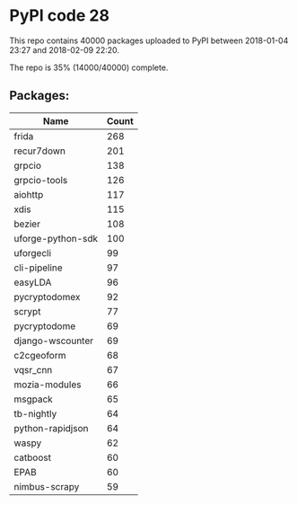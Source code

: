 # PyPI code 28

This repo contains 40000 packages uploaded to PyPI between 
2018-01-04 23:27 and 2018-02-09 22:20.

The repo is 35% (14000/40000) complete.

## Packages:

| Name  | Count |
| ----- | ----- |
| frida | 268 |
| recur7down | 201 |
| grpcio | 138 |
| grpcio-tools | 126 |
| aiohttp | 117 |
| xdis | 115 |
| bezier | 108 |
| uforge-python-sdk | 100 |
| uforgecli | 99 |
| cli-pipeline | 97 |
| easyLDA | 96 |
| pycryptodomex | 92 |
| scrypt | 77 |
| pycryptodome | 69 |
| django-wscounter | 69 |
| c2cgeoform | 68 |
| vqsr_cnn | 67 |
| mozia-modules | 66 |
| msgpack | 65 |
| tb-nightly | 64 |
| python-rapidjson | 64 |
| waspy | 62 |
| catboost | 60 |
| EPAB | 60 |
| nimbus-scrapy | 59 |


